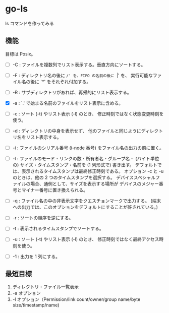 # go-ls

ls コマンドを作ってみる

## 機能

目標は Posix。

- [ ] -C : ファイルを複数列でリスト表示する。垂直方向にソートする。
- [ ] -F : ディレクトリ名の後に `/' を、FIFO の名前の後に `|' を、 実行可能なファイル名の後に `*' をそれぞれ付加する。
- [ ] -R : サブディレクトリがあれば、再帰的にリスト表示する。
- [x] -a : `.' で始まる名前のファイルをリスト表示に含める。
- [ ] -c : ソート (-t) やリスト表示 (-l) のとき、 修正時刻ではなく状態変更時刻を使う。
- [ ] -d : ディレクトリの中身を表示せず、 他のファイルと同じようにディレクトリ名をリスト表示する。
- [ ] -i : ファイルのシリアル番号 (i-node 番号) をファイル名の出力の前に置く。
- [ ] -l : ファイルのモード・リンクの数・所有者名・グループ名・ (バイト単位の) サイズ・タイムスタンプ・名前を (1 列形式で) 書き出す。 デフォルトでは、表示されるタイムスタンプは最終修正時刻である。 オプション -c と -u のときは、他の 2 つのタイムスタンプを選択する。 デバイススペシャルファイルの場合、通例として、サイズを表示する場所が デバイスのメジャー番号とマイナー番号に置き換えられる。
- [ ] -q : ファイル名の中の非表示文字をクエスチョンマークで出力する。 (端末への出力では、このオプションをデフォルトにすることが許されている。)
- [ ] -r : ソートの順序を逆にする。
- [ ] -t : 表示されるタイムスタンプでソートする。
- [ ] -u : ソート (-t) やリスト表示 (-l) のとき、 修正時刻ではなく最終アクセス時刻を使う。
- [ ] -1 : 出力を 1 列にする。
 

## 最短目標

1. ディレクトリ・ファイル一覧表示
2. -a オプション
3. -l オプション（Permission/link count/owner/group name/byte size/timestamp/name)

